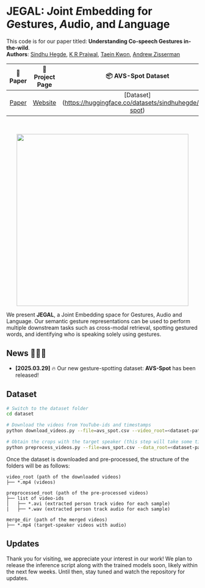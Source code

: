 # JEGAL: ***J***oint ***E***mbedding for ***G***estures, ***A***udio, and ***L***anguage

This code is for our paper titled: **Understanding Co-speech Gestures in-the-wild**.<br />
**Authors**: [Sindhu Hegde](https://sindhu-hegde.github.io), [K R Prajwal](https://www.robots.ox.ac.uk/~prajwal/), [Taein Kwon](https://taeinkwon.com/), [Andrew Zisserman](https://scholar.google.com/citations?hl=en&user=UZ5wscMAAAAJ) 

|   📝 Paper   |   📑 Project Page    |  📦 AVS-Spot Dataset | 🛠 Demo  | 
|:-----------:|:-------------------:|:------------------:|:------------------:|
| [Paper]() | [Website](https://www.robots.ox.ac.uk/~vgg/research/jegal/) | [Dataset] (https://huggingface.co/datasets/sindhuhegde/avs-spot) | Coming soon | 
<br />

<p align="center">
    <img src="assets/teaser.gif", width="450"/>
</p>

We present **JEGAL**, a Joint Embedding space for Gestures, Audio and Language. Our semantic gesture representations can be used to perform multiple downstream tasks such as cross-modal retrieval, spotting gestured words, and identifying who is speaking solely using gestures.

## News 🚀🚀🚀

- **[2025.03.29]** 🔥 Our new gesture-spotting dataset: **AVS-Spot** has been released!


## Dataset

```bash
# Switch to the dataset folder
cd dataset

# Download the videos from YouTube-ids and timestamps
python download_videos.py --file=avs_spot.csv --video_root=<dataset-path>

# Obtain the crops with the target speaker (this step will take some time)
python preprocess_videos.py --file=avs_spot.csv --data_root=<dataset-path> --preprocessed_root=<path-to-save-the-preprocessed-data> --merge_dir=<path-to-save-audio-video-merged-results> --temp_dir=<path-to-save-intermediate-results> --metadata_root=<path-to-save-the-metadata>
```

Once the dataset is downloaded and pre-processed, the structure of the folders will be as follows:

```
video_root (path of the downloaded videos) 
├── *.mp4 (videos)
```
    
```
preprocessed_root (path of the pre-processed videos) 
├── list of video-ids
│   ├── *.avi (extracted person track video for each sample)
|	├── *.wav (extracted person track audio for each sample)
```

```
merge_dir (path of the merged videos) 
├── *.mp4 (target-speaker videos with audio)
```



## Updates

Thank you for visiting, we appreciate your interest in our work! We plan to release the inference script along with the trained models soon, likely within the next few weeks. Until then, stay tuned and watch the repository for updates.
